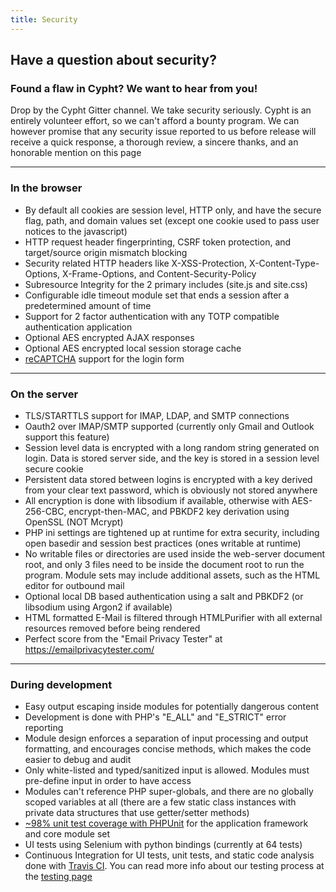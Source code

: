 ```yaml
---
title: Security
---
```

<h2>Have a question about security?</h2>
<h3>Found a flaw in Cypht? We want to hear from you!</h3>
<p> Drop by the Cypht Gitter channel.
    We take security seriously. Cypht is an entirely volunteer effort, so
    we can't afford a bounty program. We can however promise that any security issue reported to us before release
    will receive a quick response, a thorough review, a sincere thanks, and an honorable mention on this page</p>
<hr>
<h3 class="top">In the browser</h3>
<ul>
    <li>
        By default all cookies are session level, HTTP only, and have the secure flag, path, and domain values set
        (except one cookie used to pass user notices to the javascript)
    </li>
    <li>
        HTTP request header fingerprinting, CSRF token protection, and target/source origin mismatch blocking
    </li>
    <li>
        Security related HTTP headers like X-XSS-Protection, X-Content-Type-Options, X-Frame-Options, and
        Content-Security-Policy
    </li>
    <li>
        Subresource Integrity for the 2 primary includes (site.js and site.css)
    </li>
    <li>
        Configurable idle timeout module set that ends a session after a predetermined amount of time
    </li>
    <li>
        Support for 2 factor authentication with any TOTP compatible authentication application
    </li>
    <li>
        Optional AES encrypted AJAX responses
    </li>
    <li>
        Optional AES encrypted local session storage cache
    </li>
    <li>
        <a href="https://www.google.com/recaptcha/intro/index.html">reCAPTCHA</a> support for the login form
    </li>
</ul>
<hr>
<h3>On the server</h3>
<ul>
    <li>
        TLS/STARTTLS support for IMAP, LDAP, and SMTP connections
    </li>
    <li>
        Oauth2 over IMAP/SMTP supported (currently only Gmail and Outlook support this feature)
    </li>
    <li>
        Session level data is encrypted with a long random string generated on login. Data is stored server side,
        and the key is stored in a session level secure cookie
    </li>
    <li>
        Persistent data stored between logins is encrypted with a key derived from your clear text password, which
        is obviously not stored anywhere
    </li>
    <li>
        All encryption is done with libsodium if available, otherwise with AES-256-CBC, encrypt-then-MAC, and PBKDF2
        key derivation using OpenSSL (NOT Mcrypt)
    </li>
    <li>
        PHP ini settings are tightened up at runtime for extra security, including open basedir and session best
        practices (ones writable at runtime)
    </li>
    <li>
        No writable files or directories are used inside the web-server document root, and only 3 files need to be
        inside the document root to run the program. Module sets may include additional assets, such as the HTML
        editor for outbound mail
    </li>
    <li>
        Optional local DB based authentication using a salt and PBKDF2 (or libsodium using Argon2 if available)
    </li>
    <li>
        HTML formatted E-Mail is filtered through HTMLPurifier with all external resources removed before being
        rendered
    </li>
    <li>
        Perfect score from the "Email Privacy Tester" at <a
            href="https://emailprivacytester.com/">https://emailprivacytester.com/</a>
</ul>
<hr>
<h3> During development</h3>
<ul>
    <li>
        Easy output escaping inside modules for potentially dangerous content
    </li>
    <li>
        Development is done with PHP's "E_ALL" and "E_STRICT" error reporting
    </li>
    <li>
        Module design enforces a separation of input processing and output formatting, and encourages concise
        methods, which makes the code easier to debug and audit
    </li>
    <li>
        Only white-listed and typed/sanitized input is allowed. Modules must pre-define input in order to have
        access
    </li>
    <li>
        Modules can't reference PHP super-globals, and there are no globally scoped variables at all (there are a
        few static class instances with private data structures that use getter/setter methods)
    </li>
    <li>
        <a href="http://cypht.org/docs/test_coverage/index.html">~98% unit test coverage with PHPUnit</a> for the
        application framework and core module set
    </li>
    <li>
        UI tests using Selenium with python bindings (currently at 64 tests)
    <li>
        Continuous Integration for UI tests, unit tests, and static code analysis done with <a
            href="https://travis-ci.org">Travis CI</a>. You can read more info about our testing process at the <a
            href="tests.html">testing page</a>
    </li>
</ul>